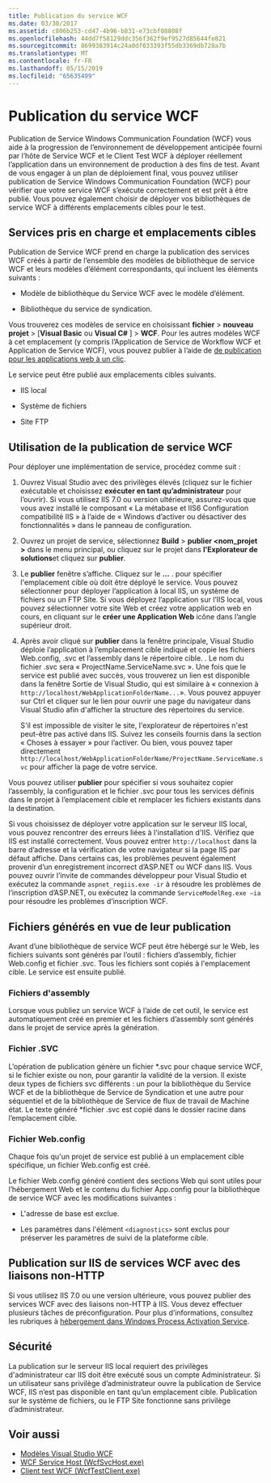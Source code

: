 ```yaml
---
title: Publication du service WCF
ms.date: 03/30/2017
ms.assetid: c806b253-cd47-4b96-b831-e73cbf08808f
ms.openlocfilehash: 44dd7f58129ddc356f362f9ef9527d85644fe821
ms.sourcegitcommit: 8699383914c24a0df033393f55db3369db728a7b
ms.translationtype: MT
ms.contentlocale: fr-FR
ms.lasthandoff: 05/15/2019
ms.locfileid: "65635499"
---
```

# <a name="wcf-service-publishing"></a>Publication du service WCF

Publication de Service Windows Communication Foundation (WCF) vous aide à la progression de l’environnement de développement anticipée fourni par l’hôte de Service WCF et le Client Test WCF à déployer réellement l’application dans un environnement de production à des fins de test. Avant de vous engager à un plan de déploiement final, vous pouvez utiliser publication de Service Windows Communication Foundation (WCF) pour vérifier que votre service WCF s’exécute correctement et est prêt à être publié. Vous pouvez également choisir de déployer vos bibliothèques de service WCF à différents emplacements cibles pour le test.

## <a name="supported-services-and-target-locations"></a>Services pris en charge et emplacements cibles

Publication de Service WCF prend en charge la publication des services WCF créés à partir de l’ensemble des modèles de bibliothèque de service WCF et leurs modèles d’élément correspondants, qui incluent les éléments suivants :

- Modèle de bibliothèque du Service WCF avec le modèle d’élément.

- Bibliothèque du service de syndication.

Vous trouverez ces modèles de service en choisissant **fichier** > **nouveau projet** > [**Visual Basic** ou **Visual C#** ] > **WCF**. Pour les autres modèles WCF à cet emplacement (y compris l’Application de Service de Workflow WCF et Application de Service WCF), vous pouvez publier à l’aide de [de publication pour les applications web à un clic](https://docs.microsoft.com/previous-versions/aspnet/dd465337(v=vs.110)).

Le service peut être publié aux emplacements cibles suivants.

- IIS local

- Système de fichiers

- Site FTP

## <a name="using-wcf-service-publishing"></a>Utilisation de la publication de service WCF

Pour déployer une implémentation de service, procédez comme suit :

1. Ouvrez Visual Studio avec des privilèges élevés (cliquez sur le fichier exécutable et choisissez **exécuter en tant qu’administrateur** pour l’ouvrir).  Si vous utilisez IIS 7.0 ou version ultérieure, assurez-vous que vous avez installé le composant « La métabase et IIS6 Configuration compatibilité IIS » à l’aide de « Windows d’activer ou désactiver des fonctionnalités » dans le panneau de configuration.

2. Ouvrez un projet de service, sélectionnez **Build** > **publier \<nom_projet >** dans le menu principal, ou cliquez sur le projet dans **l’Explorateur de solutions**et cliquez sur **publier**.

3. Le **publier** fenêtre s’affiche. Cliquez sur le **...** . pour spécifier l'emplacement cible où doit être déployé le service. Vous pouvez sélectionner pour déployer l’application à local IIS, un système de fichiers ou un FTP Site. Si vous déployez l’application sur l’IIS local, vous pouvez sélectionner votre site Web et créez votre application web en cours, en cliquant sur le **créer une Application Web** icône dans l’angle supérieur droit.

4. Après avoir cliqué sur **publier** dans la fenêtre principale, Visual Studio déploie l’application à l’emplacement cible indiqué et copie les fichiers Web.config, .svc et l’assembly dans le répertoire cible. . Le nom du fichier .svc sera « ProjectName.ServiceName.svc ». Une fois que le service est publié avec succès, vous trouverez un lien est disponible dans la fenêtre Sortie de Visual Studio, qui est similaire à « connexion à `http://localhost/WebApplicationFolderName...`». Vous pouvez appuyer sur Ctrl et cliquer sur le lien pour ouvrir une page du navigateur dans Visual Studio afin d'afficher la structure des répertoires du service.

     S'il est impossible de visiter le site, l'explorateur de répertoires n'est peut-être pas activé dans IIS. Suivez les conseils fournis dans la section « Choses à essayer » pour l’activer. Ou bien, vous pouvez taper directement `http://localhost/WebApplicationFolderName/ProjectName.ServiceName.svc` pour afficher la page de votre service.

Vous pouvez utiliser **publier** pour spécifier si vous souhaitez copier l’assembly, la configuration et le fichier .svc pour tous les services définis dans le projet à l’emplacement cible et remplacer les fichiers existants dans la destination.

Si vous choisissez de déployer votre application sur le serveur IIS local, vous pouvez rencontrer des erreurs liées à l'installation d'IIS. Vérifiez que IIS est installé correctement. Vous pouvez entrer `http://localhost` dans la barre d’adresse et la vérification de votre navigateur si la page IIS par défaut affiche. Dans certains cas, les problèmes peuvent également provenir d’un enregistrement incorrect d’ASP.NET ou WCF dans IIS. Vous pouvez ouvrir l’invite de commandes développeur pour Visual Studio et exécutez la commande `aspnet_regiis.exe -ir` à résoudre les problèmes de l’inscription d’ASP.NET, ou exécutez la commande `ServiceModelReg.exe –ia` pour résoudre les problèmes d’inscription WCF.

## <a name="files-generated-for-publishing"></a>Fichiers générés en vue de leur publication
 Avant d’une bibliothèque de service WCF peut être hébergé sur le Web, les fichiers suivants sont générés par l’outil : fichiers d’assembly, fichier Web.config et fichier .svc. Tous les fichiers sont copiés à l'emplacement cible. Le service est ensuite publié.

### <a name="assembly-files"></a>Fichiers d'assembly
 Lorsque vous publiez un service WCF à l’aide de cet outil, le service est automatiquement créé en premier et les fichiers d’assembly sont générés dans le projet de service après la génération.

### <a name="svc-file"></a>Fichier .SVC
 L’opération de publication génère un fichier *.svc pour chaque service WCF, si le fichier existe ou non, pour garantir la validité de la version. Il existe deux types de fichiers svc différents : un pour la bibliothèque du Service WCF et de la bibliothèque de Service de Syndication et une autre pour séquentiel et de la bibliothèque de Service de flux de travail de Machine état. Le texte généré \*fichier .svc est copié dans le dossier racine dans l’emplacement cible.

### <a name="webconfig-file"></a>Fichier Web.config
 Chaque fois qu'un projet de service est publié à un emplacement cible spécifique, un fichier Web.config est créé.

 Le fichier Web.config généré contient des sections Web qui sont utiles pour l’hébergement Web et le contenu du fichier App.config pour la bibliothèque de service WCF avec les modifications suivantes :

- L'adresse de base est exclue.

- Les paramètres dans l'élément `<diagnostics>` sont exclus pour préserver les paramètres de suivi de la plateforme cible.

## <a name="publishing-wcf-services-with-non-http-bindings-to-iis"></a>Publication sur IIS de services WCF avec des liaisons non-HTTP
 Si vous utilisez IIS 7.0 ou une version ultérieure, vous pouvez publier des services WCF avec des liaisons non-HTTP à IIS. Vous devez effectuer plusieurs tâches de préconfiguration. Pour plus d’informations, consultez les rubriques à [hébergement dans Windows Process Activation Service](../../../docs/framework/wcf/feature-details/hosting-in-windows-process-activation-service.md).

## <a name="security"></a>Sécurité
 La publication sur le serveur IIS local requiert des privilèges d'administrateur car IIS doit être exécuté sous un compte Administrateur. Si un utilisateur sans privilège d’administrateur ouvre la publication de Service WCF, IIS n’est pas disponible en tant qu’un emplacement cible. Publication sur le système de fichiers, ou le FTP Site fonctionne sans privilège d’administrateur.

## <a name="see-also"></a>Voir aussi

- [Modèles Visual Studio WCF](../../../docs/framework/wcf/wcf-vs-templates.md)
- [WCF Service Host (WcfSvcHost.exe)](../../../docs/framework/wcf/wcf-service-host-wcfsvchost-exe.md)
- [Client test WCF (WcfTestClient.exe)](../../../docs/framework/wcf/wcf-test-client-wcftestclient-exe.md)
